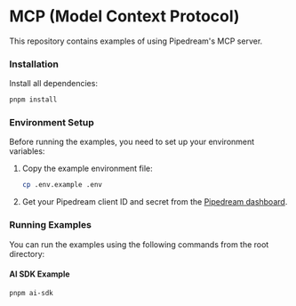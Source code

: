 # MCP (Model Context Protocol)

This repository contains examples of using Pipedream's MCP server.


### Installation

Install all dependencies:

```bash
pnpm install
```

### Environment Setup

Before running the examples, you need to set up your environment variables:

1. Copy the example environment file:
   ```bash
   cp .env.example .env
   ```

2. Get your Pipedream client ID and secret from the [Pipedream dashboard](https://pipedream.com/settings/api).

### Running Examples

You can run the examples using the following commands from the root directory:

#### AI SDK Example
```bash
pnpm ai-sdk
```
